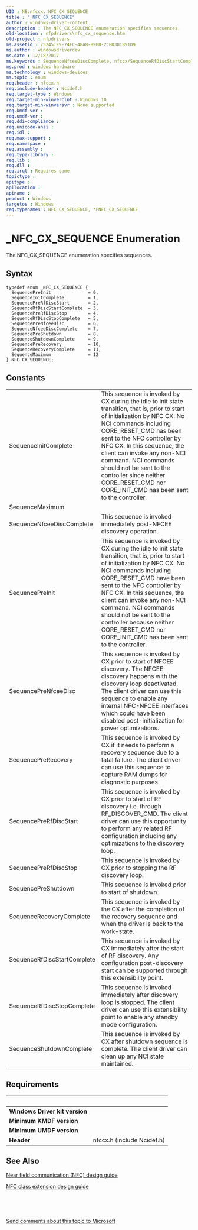 ```yaml
---
UID : NE:nfccx._NFC_CX_SEQUENCE
title : "_NFC_CX_SEQUENCE"
author : windows-driver-content
description : The NFC_CX_SEQUENCE enumeration specifies sequences.
old-location : nfpdrivers\nfc_cx_sequence.htm
old-project : nfpdrivers
ms.assetid : 752451F9-74FC-48A8-B9B8-2CBD381B91D9
ms.author : windowsdriverdev
ms.date : 12/18/2017
ms.keywords : SequenceNfceeDiscComplete, nfccx/SequenceRfDiscStartComplete, nfpdrivers.nfc_cx_sequence, nfccx/SequenceMaximum, nfccx/SequenceShutdownComplete, SequenceMaximum, _NFC_CX_SEQUENCE, nfccx/SequencePreRecovery, PNFC_CX_SEQUENCE, SequencePreRfDiscStop, SequencePreShutdown, SequenceRecoveryComplete, nfccx/SequencePreRfDiscStop, nfccx/SequencePreInit, nfccx/SequenceRfDiscStopComplete, nfccx/SequencePreNfceeDisc, nfccx/SequencePreRfDiscStart, *PNFC_CX_SEQUENCE, NFC_CX_SEQUENCE, SequencePreNfceeDisc, SequencePreRecovery, SequenceShutdownComplete, nfccx/NFC_CX_SEQUENCE, SequenceRfDiscStartComplete, nfccx/SequenceNfceeDiscComplete, NFC_CX_SEQUENCE enumeration [Near-Field Proximity Drivers], SequencePreInit, nfccx/SequenceInitComplete, nfccx/SequencePreShutdown, nfccx/SequenceRecoveryComplete, SequenceInitComplete, SequencePreRfDiscStart, SequenceRfDiscStopComplete
ms.prod : windows-hardware
ms.technology : windows-devices
ms.topic : enum
req.header : nfccx.h
req.include-header : Ncidef.h
req.target-type : Windows
req.target-min-winverclnt : Windows 10
req.target-min-winversvr : None supported
req.kmdf-ver : 
req.umdf-ver : 
req.ddi-compliance : 
req.unicode-ansi : 
req.idl : 
req.max-support : 
req.namespace : 
req.assembly : 
req.type-library : 
req.lib : 
req.dll : 
req.irql : Requires same
topictype : 
apitype : 
apilocation : 
apiname : 
product : Windows
targetos : Windows
req.typenames : NFC_CX_SEQUENCE, *PNFC_CX_SEQUENCE
---
```


# _NFC_CX_SEQUENCE Enumeration
The NFC_CX_SEQUENCE enumeration specifies sequences.

## Syntax
````
typedef enum _NFC_CX_SEQUENCE { 
  SequencePreInit              = 0,
  SequenceInitComplete         = 1,
  SequencePreRfDiscStart       = 2,
  SequenceRfDiscStartComplete  = 3,
  SequencePreRfDiscStop        = 4,
  SequenceRfDiscStopComplete   = 5,
  SequencePreNfceeDisc         = 6,
  SequenceNfceeDiscComplete    = 7,
  SequencePreShutdown          = 8,
  SequenceShutdownComplete     = 9,
  SequencePreRecovery          = 10,
  SequenceRecoveryComplete     = 11,
  SequenceMaximum              = 12
} NFC_CX_SEQUENCE;
````

## Constants

<table>

<tr>
<td>SequenceInitComplete</td>
<td>This sequence is invoked by CX during the idle to init state transition, that is, prior to start of initialization by NFC CX. No NCI commands including CORE_RESET_CMD has been sent to the NFC controller by NFC CX. In this sequence, the client can invoke any non-NCI command. NCI commands should not be sent to the controller since neither CORE_RESET_CMD nor CORE_INIT_CMD has been sent to the controller.</td>
</tr>

<tr>
<td>SequenceMaximum</td>
<td></td>
</tr>

<tr>
<td>SequenceNfceeDiscComplete</td>
<td>This sequence is invoked immediately post-NFCEE discovery operation.</td>
</tr>

<tr>
<td>SequencePreInit</td>
<td>This sequence is invoked by CX during the idle to init state transition, that is, prior to start of initialization by NFC CX. No NCI commands including CORE_RESET_CMD have been sent to the NFC controller by NFC CX. In this sequence, the client can invoke any non-NCI command. NCI commands should not be sent to the controller because neither CORE_RESET_CMD nor CORE_INIT_CMD has been sent to the controller.</td>
</tr>

<tr>
<td>SequencePreNfceeDisc</td>
<td>This sequence is invoked by CX prior to start of NFCEE discovery. The NFCEE discovery happens with the discovery loop deactivated. The client driver can use this sequence to enable any internal NFC-NFCEE interfaces which could have been disabled post-initialization for power optimizations.</td>
</tr>

<tr>
<td>SequencePreRecovery</td>
<td>This sequence is invoked by CX if it needs to perform a recovery sequence due to a fatal failure. The client driver can use this sequence to capture RAM dumps for diagnostic purposes.</td>
</tr>

<tr>
<td>SequencePreRfDiscStart</td>
<td>This sequence is invoked by CX prior to start of RF discovery i.e. through RF_DISCOVER_CMD. The client driver can use this opportunity to perform any related RF configuration including any optimizations to the discovery loop.</td>
</tr>

<tr>
<td>SequencePreRfDiscStop</td>
<td>This sequence is invoked by CX prior to stopping the RF discovery loop.</td>
</tr>

<tr>
<td>SequencePreShutdown</td>
<td>This sequence is invoked prior to start of shutdown.</td>
</tr>

<tr>
<td>SequenceRecoveryComplete</td>
<td>This sequence is invoked by the CX after the completion of the recovery sequence and when the driver is back to the work-state.</td>
</tr>

<tr>
<td>SequenceRfDiscStartComplete</td>
<td>This sequence is invoked by CX immediately after the start of RF discovery. Any configuration post-discovery start can be supported through this extensibility point.</td>
</tr>

<tr>
<td>SequenceRfDiscStopComplete</td>
<td>This sequence is invoked immediately after discovery loop is stopped. The client driver can use this extensibility point to enable any standby mode configuration.</td>
</tr>

<tr>
<td>SequenceShutdownComplete</td>
<td>This sequence is invoked by CX after shutdown sequence is complete. The client driver can clean up any NCI state maintained.</td>
</tr>
</table>


## Requirements
| &nbsp; | &nbsp; |
| ---- |:---- |
| **Windows Driver kit version** |  |
| **Minimum KMDF version** |  |
| **Minimum UMDF version** |  |
| **Header** | nfccx.h (include Ncidef.h) |

## See Also

<a href="http://go.microsoft.com/fwlink/p/?LinkID=785320">Near field communication (NFC) design guide</a>

<a href="https://msdn.microsoft.com/windows/hardware/drivers/nfc/nfc-class-extension-">NFC class extension design guide</a>

 

 

<a href="mailto:wsddocfb@microsoft.com?subject=Documentation%20feedback [nfpdrivers\nfpdrivers]:%20NFC_CX_SEQUENCE enumeration%20 RELEASE:%20(12/18/2017)&amp;body=%0A%0APRIVACY STATEMENT%0A%0AWe use your feedback to improve the documentation. We don't use your email address for any other purpose, and we'll remove your email address from our system after the issue that you're reporting is fixed. While we're working to fix this issue, we might send you an email message to ask for more info. Later, we might also send you an email message to let you know that we've addressed your feedback.%0A%0AFor more info about Microsoft's privacy policy, see http://privacy.microsoft.com/en-us/default.aspx." title="Send comments about this topic to Microsoft">Send comments about this topic to Microsoft</a>